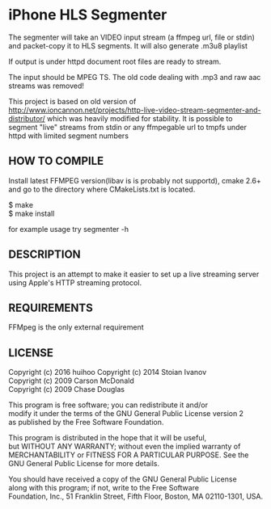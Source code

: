 # iPhone HLS Segmenter

The segmenter will take an VIDEO input stream (a ffmpeg url, file or stdin) and packet-copy it to HLS segments. 
It will also generate .m3u8 playlist 

If output is under httpd document root files are ready to stream. 

The input should be MPEG TS. The old code dealing with .mp3 and raw aac streams was removed!


This project is based on old version of http://www.ioncannon.net/projects/http-live-video-stream-segmenter-and-distributor/
which was heavily modified for stability. It is possible to segment "live" streams from stdin or any ffmpegable url to tmpfs under 
httpd with limited segment numbers 

## HOW TO COMPILE

Install latest FFMPEG version(libav is is probably not supportd), cmake 2.6+ and go to the directory where  CMakeLists.txt is located.

 $ make  
 $ make install  


for example usage try segmenter -h


## DESCRIPTION

This project is an attempt to make it easier to set up a live streaming server using Apple's HTTP streaming protocol.


## REQUIREMENTS

FFMpeg is the only external requirement 


## LICENSE
Copyright (c) 2016 huihoo
Copyright (c) 2014 Stoian Ivanov  
Copyright (c) 2009 Carson McDonald  
Copyright (c) 2009 Chase Douglas  

This program is free software; you can redistribute it and/or  
modify it under the terms of the GNU General Public License version 2  
as published by the Free Software Foundation.  

This program is distributed in the hope that it will be useful,  
but WITHOUT ANY WARRANTY; without even the implied warranty of  
MERCHANTABILITY or FITNESS FOR A PARTICULAR PURPOSE.  See the  
GNU General Public License for more details.  

You should have received a copy of the GNU General Public License  
along with this program; if not, write to the Free Software  
Foundation, Inc., 51 Franklin Street, Fifth Floor, Boston, MA  02110-1301, USA.  
